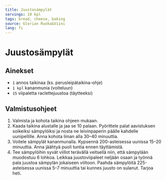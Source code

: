 ```yaml
---
title: Juustosämpylät
servings: 10 kpl
tags: bread, cheese, baking
source: Glorian Ruoka&Viini
lang: fi
---
```


# Juustosämpylät

## Ainekset

- `1` annos taikinaa (ks. perusleipätaikina-ohje)
- `1 kpl` kananmunia (voiteluun)
- `15` viipaletta raclettejuustoa (täytteeksi)

## Valmistusohjeet

1. Valmista ja kohota taikina ohjeen mukaan.
1. Kaada taikina alustalle ja jaa se 10 palaan. Pyörittele palat aavistuksen soikeiksi sämpylöiksi ja nosta ne leivinpaperin päälle kahdelle uunipellille. Anna kohota liinan alla 30–40 minuuttia.
1. Voitele sämpylät kananmunalla. Kypsennä 200-asteisessa uunissa 15–20 minuuttia. Anna jäähtyä puoli tuntia ennen täyttämistä.
1. Tee sämpylöihin syvät viillot terävällä veitsellä niin, että sämpylään muodostuu 6 lohkoa. Leikkaa juustoviipaleet neljään osaan ja työnnä pala juustoa sämpylän jokaiseen viiltoon. Paahda sämpylöitä 225-asteisessa uunissa 5–7 minuuttia tai kunnes juusto on sulanut. Tarjoa heti.
